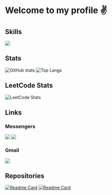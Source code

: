 # Welcome to my profile ✌️

## Skills
![](https://skillicons.dev/icons?i=cpp,c,visualstudio,git,powershell,bash,linux,cmake)

## Stats
![GitHub stats](https://github-readme-stats.vercel.app/api?username=D4SuCE&show_icons=true&theme=midnight-purple&hide_border=true&bg_color=00000000&line_height=27&hide=css)
![Top Langs](https://github-readme-stats.vercel.app/api/top-langs/?username=D4SuCE&theme=midnight-purple&hide_border=true&bg_color=00000000&langs_count=3&hide=css)

## LeetCode Stats
![LeetCode Stats](https://leetcard.jacoblin.cool/D4SuCE?theme=unicorn&font=Ubuntu&border=0)

## Links
### Messengers
[![](https://img.shields.io/badge/t.me%2FxD4SuCE-26A5E4?style=for-the-badge&logo=Telegram&logoColor=ffffff)](https://t.me/xD4SuCE)
[![](https://img.shields.io/badge/D4SuCE-blue?style=for-the-badge&logo=VK&logoColor=ffffff)](https://vk.com/d4suce)

### Gmail
[![](https://img.shields.io/badge/d4suce@gmail.com-ff0000?style=for-the-badge&logo=Gmail&logoColor=ffffff)](mailto:d4suce@gmail.com)

## Repositories
[![Readme Card](https://github-readme-stats.vercel.app/api/pin/?username=D4SuCE&repo=JutSuNewBot&theme=midnight-purple&bg_color=00000000&hide=css)](https://github.com/D4SuCE/JutSuNewBot)
[![Readme Card](https://github-readme-stats.vercel.app/api/pin/?username=D4SuCE&repo=PaymentSystem&theme=midnight-purple&bg_color=00000000&hide=css)](https://github.com/D4SuCE/PaymentSystem)
